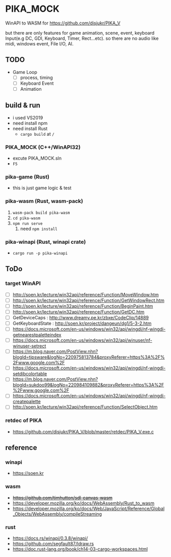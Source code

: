 # PIKA_MOCK
WinAPI to WASM for https://github.com/disjukr/PIKA_V

but there are only features for game animation, scene, event, keyboard Input(e.g DC, GDI, Keyboard, Timer, Rect...etc). so there are no audio like midi, windows event, File I/O, AI.

## TODO
- Game Loop
  - [ ] process, timing
  - [ ] Keyboard Event
  - [ ] Animation

## build & run
- i used VS2019
- need install npm
- need install Rust
  - `cargo build` at `/`

### PIKA_MOCK (C++/WinAPI32)
- excute PIKA_MOCK.sln
- `F5`

### pika-game (Rust)
- this is just game logic & test

### pika-wasm (Rust, wasm-pack)
1. `wasm-pack build pika-wasm`
2. `cd pika-wasm`
3. `npm run serve`
   1. need `npm install`

### pika-winapi (Rust, winapi crate)
- `cargo run -p pika-winapi`


## ToDo

### target WinAPI
- [ ] http://soen.kr/lecture/win32api/reference/Function/MoveWindow.htm
- [ ] http://soen.kr/lecture/win32api/reference/Function/GetWindowRect.htm
- [ ] http://soen.kr/lecture/win32api/reference/Function/BeginPaint.htm
- [ ] http://soen.kr/lecture/win32api/reference/Function/GetDC.htm
- [ ] GetDeviceCaps : http://www.dreamy.pe.kr/zbxe/CodeClip/14889
- [ ] GetKeyboardState : http://soen.kr/project/dangeun/dg1/5-3-2.htm
- [ ] https://docs.microsoft.com/en-us/windows/win32/api/wingdi/nf-wingdi-getnearestpaletteindex
- [ ] https://docs.microsoft.com/en-us/windows/win32/api/winuser/nf-winuser-setrect
- [ ] https://m.blog.naver.com/PostView.nhn?blogId=tipsware&logNo=220975813784&proxyReferer=https%3A%2F%2Fwww.google.com%2F
- [ ] https://docs.microsoft.com/en-us/windows/win32/api/wingdi/nf-wingdi-setdibcolortable
- [ ] https://m.blog.naver.com/PostView.nhn?blogId=sukdoo99&logNo=220984109882&proxyReferer=https%3A%2F%2Fwww.google.com%2F
- [ ] https://docs.microsoft.com/en-us/windows/win32/api/wingdi/nf-wingdi-createpalette
- [ ] http://soen.kr/lecture/win32api/reference/Function/SelectObject.htm

### retdec of PIKA
- https://github.com/disjukr/PIKA_V/blob/master/retdec/PIKA_V.exe.c


## reference

### winapi
- https://soen.kr

### wasm
- ~~https://github.com/timhutton/sdl-canvas-wasm~~
- https://developer.mozilla.org/ko/docs/WebAssembly/Rust_to_wasm
- https://developer.mozilla.org/ko/docs/Web/JavaScript/Reference/Global_Objects/WebAssembly/compileStreaming

### rust
- https://docs.rs/winapi/0.3.8/winapi/
- https://github.com/segfault87/ldraw.rs
- https://doc.rust-lang.org/book/ch14-03-cargo-workspaces.html
